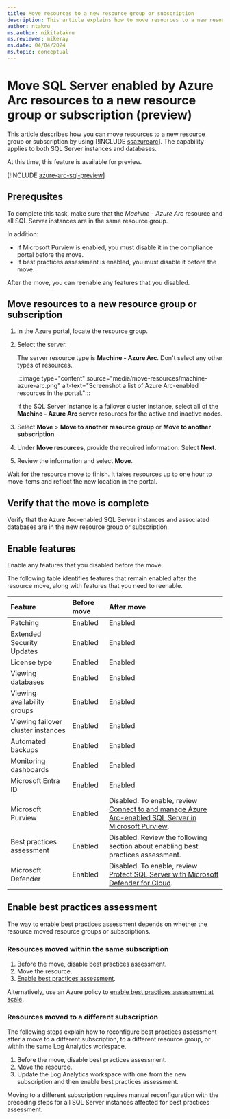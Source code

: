```yaml
---
title: Move resources to a new resource group or subscription
description: This article explains how to move resources to a new resource group or subscription for SQL Server enabled by Azure Arc.
author: ntakru 
ms.author: nikitatakru
ms.reviewer: mikeray
ms.date: 04/04/2024
ms.topic: conceptual
---
```



# Move SQL Server enabled by Azure Arc resources to a new resource group or subscription (preview)

This article describes how you can move resources to a new resource group or subscription by using [!INCLUDE [ssazurearc](../../includes/ssazurearc.md)]. The capability applies to both SQL Server instances and databases.

At this time, this feature is available for preview.

[!INCLUDE [azure-arc-sql-preview](includes/azure-arc-sql-preview.md)]

## Prerequsites

To complete this task, make sure that the *Machine - Azure Arc* resource and all SQL Server instances are in the same resource group.

In addition:

- If Microsoft Purview is enabled, you must disable it in the compliance portal before the move.
- If best practices assessment is enabled, you must disable it before the move.

After the move, you can reenable any features that you disabled.

## Move resources to a new resource group or subscription

1. In the Azure portal, locate the resource group.

1. Select the server.

   The server resource type is **Machine - Azure Arc**. Don't select any other types of resources.

   :::image type="content" source="media/move-resources/machine-azure-arc.png" alt-text="Screenshot a list of Azure Arc-enabled resources in the portal.":::

   If the SQL Server instance is a failover cluster instance, select all of the **Machine - Azure Arc** server resources for the active and inactive nodes.

1. Select **Move** > **Move to another resource group** or **Move to another subscription**.
1. Under **Move resources**, provide the required information. Select **Next**.
1. Review the information and select **Move**.

Wait for the resource move to finish. It takes resources up to one hour to move items and reflect the new location in the portal.

## Verify that the move is complete

Verify that the Azure Arc-enabled SQL Server instances and associated databases are in the new resource group or subscription.

## Enable features

Enable any features that you disabled before the move.

The following table identifies features that remain enabled after the resource move, along with features that you need to reenable.

|Feature |Before move |After move |
|:----|:----|:----|
|Patching  |Enabled |Enabled |
|Extended Security Updates |Enabled |Enabled |
|License type |Enabled |Enabled |
|Viewing databases  |Enabled |Enabled |
|Viewing availability groups |Enabled |Enabled |
|Viewing failover cluster instances  |Enabled |Enabled |
|Automated backups |Enabled |Enabled |
|Monitoring dashboards |Enabled |Enabled |
|Microsoft Entra ID |Enabled |Enabled |
|Microsoft Purview |Enabled |Disabled. To enable, review [Connect to and manage Azure Arc-enabled SQL Server in Microsoft Purview](/purview/register-scan-azure-arc-enabled-sql-server).|
|Best practices assessment |Enabled |Disabled. Review the following section about enabling best practices assessment.|
|Microsoft Defender |Enabled |Disabled. To enable, review [Protect SQL Server with Microsoft Defender for Cloud](configure-advanced-data-security.md).|

## Enable best practices assessment

The way to enable best practices assessment depends on whether the resource moved resource groups or subscriptions.

### Resources moved within the same subscription

1. Before the move, disable best practices assessment.
2. Move the resource.
3. [Enable best practices assessment](assess.md#enable-best-practices-assessment).

Alternatively, use an Azure policy to [enable best practices assessment at scale](assess.md#enable-best-practices-assessment-at-scale-by-using-azure-policy).

### Resources moved to a different subscription

The following steps explain how to reconfigure best practices assessment after a move to a different subscription, to a different resource group, or within the same Log Analytics workspace.

1. Before the move, disable best practices assessment.
2. Move the resource.
3. Update the Log Analytics workspace with one from the new subscription and then enable best practices assessment.

Moving to a different subscription requires manual reconfiguration with the preceding steps for all SQL Server instances affected for best practices assessment.
